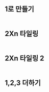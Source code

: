 ## 1로 만들기

```python

```





## 2Xn 타일링

```python

```





## 2Xn 타일링 2

```python

```





## 1,2,3 더하기

```python

```

